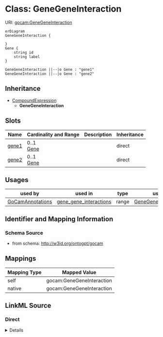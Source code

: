 # Class: GeneGeneInteraction



URI: [gocam:GeneGeneInteraction](http://w3id.org/ontogpt/gocam/GeneGeneInteraction)


```mermaid
erDiagram
GeneGeneInteraction {

}
Gene {
    string id  
    string label  
}

GeneGeneInteraction ||--|o Gene : "gene1"
GeneGeneInteraction ||--|o Gene : "gene2"

```




## Inheritance
* [CompoundExpression](CompoundExpression.md)
    * **GeneGeneInteraction**



## Slots

| Name | Cardinality and Range | Description | Inheritance |
| ---  | --- | --- | --- |
| [gene1](gene1.md) | 0..1 <br/> [Gene](Gene.md) |  | direct |
| [gene2](gene2.md) | 0..1 <br/> [Gene](Gene.md) |  | direct |





## Usages

| used by | used in | type | used |
| ---  | --- | --- | --- |
| [GoCamAnnotations](GoCamAnnotations.md) | [gene_gene_interactions](gene_gene_interactions.md) | range | [GeneGeneInteraction](GeneGeneInteraction.md) |






## Identifier and Mapping Information







### Schema Source


* from schema: http://w3id.org/ontogpt/gocam





## Mappings

| Mapping Type | Mapped Value |
| ---  | ---  |
| self | gocam:GeneGeneInteraction |
| native | gocam:GeneGeneInteraction |





## LinkML Source

<!-- TODO: investigate https://stackoverflow.com/questions/37606292/how-to-create-tabbed-code-blocks-in-mkdocs-or-sphinx -->

### Direct

<details>
```yaml
name: GeneGeneInteraction
from_schema: http://w3id.org/ontogpt/gocam
rank: 1000
is_a: CompoundExpression
attributes:
  gene1:
    name: gene1
    from_schema: http://w3id.org/ontogpt/gocam
    rank: 1000
    range: Gene
  gene2:
    name: gene2
    from_schema: http://w3id.org/ontogpt/gocam
    rank: 1000
    range: Gene

```
</details>

### Induced

<details>
```yaml
name: GeneGeneInteraction
from_schema: http://w3id.org/ontogpt/gocam
rank: 1000
is_a: CompoundExpression
attributes:
  gene1:
    name: gene1
    from_schema: http://w3id.org/ontogpt/gocam
    rank: 1000
    alias: gene1
    owner: GeneGeneInteraction
    domain_of:
    - GeneGeneInteraction
    range: Gene
  gene2:
    name: gene2
    from_schema: http://w3id.org/ontogpt/gocam
    rank: 1000
    alias: gene2
    owner: GeneGeneInteraction
    domain_of:
    - GeneGeneInteraction
    range: Gene

```
</details>